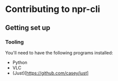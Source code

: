 # Contributing to npr-cli

## Getting set up
### Tooling
You'll need to have the following programs installed:
- Python
- VLC
- (Just)[https://github.com/casey/just]